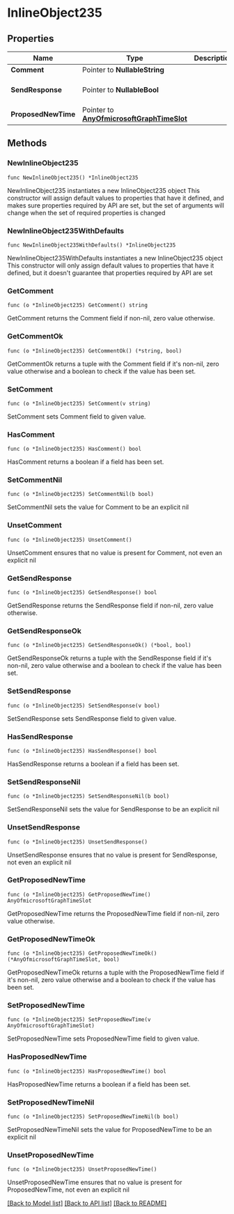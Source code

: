 # InlineObject235

## Properties

Name | Type | Description | Notes
------------ | ------------- | ------------- | -------------
**Comment** | Pointer to **NullableString** |  | [optional] 
**SendResponse** | Pointer to **NullableBool** |  | [optional] [default to false]
**ProposedNewTime** | Pointer to [**AnyOfmicrosoftGraphTimeSlot**](anyOf&lt;microsoft.graph.timeSlot&gt;.md) |  | [optional] 

## Methods

### NewInlineObject235

`func NewInlineObject235() *InlineObject235`

NewInlineObject235 instantiates a new InlineObject235 object
This constructor will assign default values to properties that have it defined,
and makes sure properties required by API are set, but the set of arguments
will change when the set of required properties is changed

### NewInlineObject235WithDefaults

`func NewInlineObject235WithDefaults() *InlineObject235`

NewInlineObject235WithDefaults instantiates a new InlineObject235 object
This constructor will only assign default values to properties that have it defined,
but it doesn't guarantee that properties required by API are set

### GetComment

`func (o *InlineObject235) GetComment() string`

GetComment returns the Comment field if non-nil, zero value otherwise.

### GetCommentOk

`func (o *InlineObject235) GetCommentOk() (*string, bool)`

GetCommentOk returns a tuple with the Comment field if it's non-nil, zero value otherwise
and a boolean to check if the value has been set.

### SetComment

`func (o *InlineObject235) SetComment(v string)`

SetComment sets Comment field to given value.

### HasComment

`func (o *InlineObject235) HasComment() bool`

HasComment returns a boolean if a field has been set.

### SetCommentNil

`func (o *InlineObject235) SetCommentNil(b bool)`

 SetCommentNil sets the value for Comment to be an explicit nil

### UnsetComment
`func (o *InlineObject235) UnsetComment()`

UnsetComment ensures that no value is present for Comment, not even an explicit nil
### GetSendResponse

`func (o *InlineObject235) GetSendResponse() bool`

GetSendResponse returns the SendResponse field if non-nil, zero value otherwise.

### GetSendResponseOk

`func (o *InlineObject235) GetSendResponseOk() (*bool, bool)`

GetSendResponseOk returns a tuple with the SendResponse field if it's non-nil, zero value otherwise
and a boolean to check if the value has been set.

### SetSendResponse

`func (o *InlineObject235) SetSendResponse(v bool)`

SetSendResponse sets SendResponse field to given value.

### HasSendResponse

`func (o *InlineObject235) HasSendResponse() bool`

HasSendResponse returns a boolean if a field has been set.

### SetSendResponseNil

`func (o *InlineObject235) SetSendResponseNil(b bool)`

 SetSendResponseNil sets the value for SendResponse to be an explicit nil

### UnsetSendResponse
`func (o *InlineObject235) UnsetSendResponse()`

UnsetSendResponse ensures that no value is present for SendResponse, not even an explicit nil
### GetProposedNewTime

`func (o *InlineObject235) GetProposedNewTime() AnyOfmicrosoftGraphTimeSlot`

GetProposedNewTime returns the ProposedNewTime field if non-nil, zero value otherwise.

### GetProposedNewTimeOk

`func (o *InlineObject235) GetProposedNewTimeOk() (*AnyOfmicrosoftGraphTimeSlot, bool)`

GetProposedNewTimeOk returns a tuple with the ProposedNewTime field if it's non-nil, zero value otherwise
and a boolean to check if the value has been set.

### SetProposedNewTime

`func (o *InlineObject235) SetProposedNewTime(v AnyOfmicrosoftGraphTimeSlot)`

SetProposedNewTime sets ProposedNewTime field to given value.

### HasProposedNewTime

`func (o *InlineObject235) HasProposedNewTime() bool`

HasProposedNewTime returns a boolean if a field has been set.

### SetProposedNewTimeNil

`func (o *InlineObject235) SetProposedNewTimeNil(b bool)`

 SetProposedNewTimeNil sets the value for ProposedNewTime to be an explicit nil

### UnsetProposedNewTime
`func (o *InlineObject235) UnsetProposedNewTime()`

UnsetProposedNewTime ensures that no value is present for ProposedNewTime, not even an explicit nil

[[Back to Model list]](../README.md#documentation-for-models) [[Back to API list]](../README.md#documentation-for-api-endpoints) [[Back to README]](../README.md)


